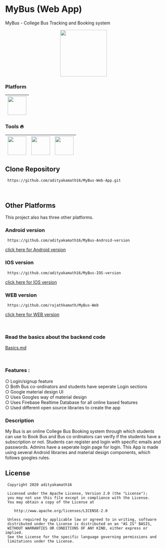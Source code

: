 # MyBus (Web App)

MyBus - College Bus Tracking and Booking system

<p align="center">
<img  height="150" src="https://github.com/adityakamath16/MyBus/blob/master/app/src/main/res/drawable-xxxhdpi/mybus_home_icon.png"></img>
</p>

### Platform
|<img src="https://github.com/adityakamath16/adityakamath16/blob/master/images/connect_with_me_images/www.svg" width=60> |
|:---:| 

### Tools :fire:
|<img src="https://github.com/adityakamath16/adityakamath16/blob/master/images/tools/1200px-Android_Studio_icon.svg.png" width=60> | <img src="https://github.com/adityakamath16/adityakamath16/blob/master/images/tools/logo-stable.png" width=60> | <img src="https://firebasestorage.googleapis.com/v0/b/github--images.appspot.com/o/Github%20images%2Ffirebase.png?alt=media&token=b31bf89b-27a9-4192-9c7f-ae8eedb56554 " width=60> | 
|:---:|:---:|:---:|

 ## Clone Repository
 ```
  https://github.com/adityakamath16/MyBus-Web-App.git
 ```
<br>

 ## Other Platforms
 This project also has three other platforms.
 
 ### Android version
 ```
  https://github.com/adityakamath16/MyBus-Android-version
 ```
 [click here for Android version](https://github.com/adityakamath16/MyBus-Android-version)
 ### IOS version
 ```
  https://github.com/adityakamath16/MyBus-IOS-version
 ```
 [click here for IOS version](https://github.com/adityakamath16/MyBus-IOS-version)
 ### WEB version
 ```
  https://github.com/rajathkamath/MyBus-Web
 ```
 [click here for WEB version](https://github.com/rajathkamath/MyBus-Web)
  
<br>


 ### Read the basics about the backend code

  [Basics.md](https://github.com/adityakamath16/MyBus-Android-version/blob/master/Basics.md)

<br>

<p><h3>Features : </h3></p>
○ Login/signup feature<br>
○ Both Bus co-ordinators and students have seperate Login sections <br>
○ Google material design UI<br>
○ Uses Googles way of material design<br>
○ Uses Firebase Realtime Database for all online based features<br>
○ Used different open source libraries to create the app<br>

### Description
<p>My Bus is an online College Bus Booking system through which students can use to Book Bus and Bus co ordinators can verify if the students have a subscription or not. Students can register and login with specific emails and passwords. Admins have a seperate login page for login. This App is made using several Android libraries and material design components, which follows googles rules.</p>

License
 -------
 
     Copyright 2020 adityakamath16
 
     Licensed under the Apache License, Version 2.0 (the "License");
     you may not use this file except in compliance with the License.
     You may obtain a copy of the License at
 
        http://www.apache.org/licenses/LICENSE-2.0
 
     Unless required by applicable law or agreed to in writing, software
     distributed under the License is distributed on an "AS IS" BASIS,
     WITHOUT WARRANTIES OR CONDITIONS OF ANY KIND, either express or implied.
     See the License for the specific language governing permissions and
     limitations under the License.
